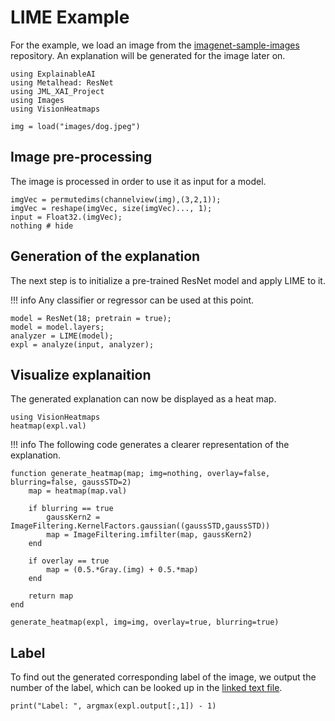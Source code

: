# LIME Example

For the example, we load an image from the [imagenet-sample-images](https://github.com/EliSchwartz/imagenet-sample-images/tree/master) repository. An explanation will be generated for the image later on. 

```@example implementations
using ExplainableAI
using Metalhead: ResNet
using JML_XAI_Project
using Images
using VisionHeatmaps

img = load("images/dog.jpeg")
```


## Image pre-processing
The image is processed in order to use it as input for a model.

```@example implementations
imgVec = permutedims(channelview(img),(3,2,1)); 
imgVec = reshape(imgVec, size(imgVec)..., 1);
input = Float32.(imgVec);
nothing # hide
```

## Generation of the explanation 
The next step is to initialize a pre-trained ResNet model and apply LIME to it.

!!! info
    Any classifier or regressor can be used at this point.

```@example implementations
model = ResNet(18; pretrain = true);
model = model.layers;
analyzer = LIME(model);
expl = analyze(input, analyzer);
```

## Visualize explanaition
The generated explanation can now be displayed as a heat map.

```@example implementations
using VisionHeatmaps
heatmap(expl.val)
```

!!! info
    The following code generates a clearer representation of the explanation.

```@example implementations
function generate_heatmap(map; img=nothing, overlay=false, blurring=false, gaussSTD=2)
    map = heatmap(map.val)

    if blurring == true
        gaussKern2 = ImageFiltering.KernelFactors.gaussian((gaussSTD,gaussSTD))
        map = ImageFiltering.imfilter(map, gaussKern2)
    end

    if overlay == true
        map = (0.5.*Gray.(img) + 0.5.*map)
    end

    return map
end
```

```@example implementations
generate_heatmap(expl, img=img, overlay=true, blurring=true)
```

## Label 

To find out the generated corresponding label of the image, we output the number of the label, which can be looked up in the [linked text file](https://gist.github.com/yrevar/942d3a0ac09ec9e5eb3a).

```@example implementations
print("Label: ", argmax(expl.output[:,1]) - 1)
```